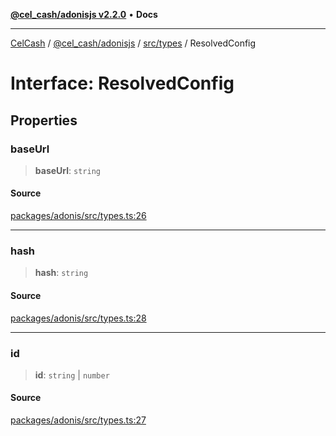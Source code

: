 [**@cel_cash/adonisjs v2.2.0**](../../../README.md) • **Docs**

***

[CelCash](../../../../../packages.md) / [@cel\_cash/adonisjs](../../../README.md) / [src/types](../README.md) / ResolvedConfig

# Interface: ResolvedConfig

## Properties

### baseUrl

> **baseUrl**: `string`

#### Source

[packages/adonis/src/types.ts:26](https://github.com/Pyxlab/celcash/blob/f7cdc752c29f8a0dcef033e212602412d2050afc/packages/adonis/src/types.ts#L26)

***

### hash

> **hash**: `string`

#### Source

[packages/adonis/src/types.ts:28](https://github.com/Pyxlab/celcash/blob/f7cdc752c29f8a0dcef033e212602412d2050afc/packages/adonis/src/types.ts#L28)

***

### id

> **id**: `string` \| `number`

#### Source

[packages/adonis/src/types.ts:27](https://github.com/Pyxlab/celcash/blob/f7cdc752c29f8a0dcef033e212602412d2050afc/packages/adonis/src/types.ts#L27)
